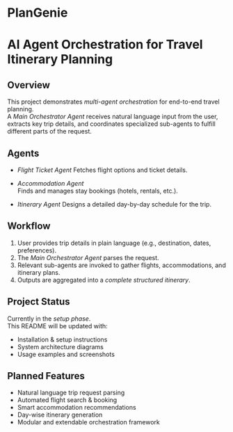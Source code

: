 # PlanGenie
# AI Agent Orchestration for Travel Itinerary Planning

## Overview
This project demonstrates *multi-agent orchestration* for end-to-end travel planning.  
A *Main Orchestrator Agent* receives natural language input from the user, extracts key trip details, and coordinates specialized sub-agents to fulfill different parts of the request.

## Agents
- *Flight Ticket Agent* 
  Fetches flight options and ticket details.  

- *Accommodation Agent*   
  Finds and manages stay bookings (hotels, rentals, etc.).  

- *Itinerary Agent* 
  Designs a detailed day-by-day schedule for the trip.  

## Workflow
1. User provides trip details in plain language (e.g., destination, dates, preferences).  
2. The *Main Orchestrator Agent* parses the request.  
3. Relevant sub-agents are invoked to gather flights, accommodations, and itinerary plans.  
4. Outputs are aggregated into a *complete structured itinerary*.  

## Project Status
Currently in the *setup phase*.  
This README will be updated with:
- Installation & setup instructions  
- System architecture diagrams  
- Usage examples and screenshots  

## Planned Features
- Natural language trip request parsing  
- Automated flight search & booking  
- Smart accommodation recommendations  
- Day-wise itinerary generation  
- Modular and extendable orchestration framework
